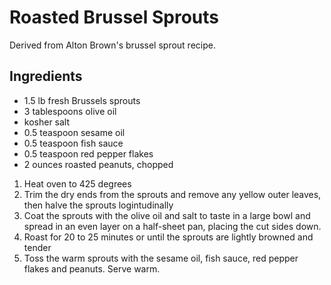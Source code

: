 # Roasted Brussel Sprouts

Derived from Alton Brown's brussel sprout recipe.

## Ingredients
* 1.5 lb fresh Brussels sprouts
* 3 tablespoons olive oil
* kosher salt
* 0.5 teaspoon sesame oil
* 0.5 teaspoon fish sauce
* 0.5 teaspoon red pepper flakes
* 2 ounces roasted peanuts, chopped

1. Heat oven to 425 degrees
1. Trim the dry ends from the sprouts and remove any yellow outer leaves, then halve the sprouts logintudinally
1. Coat the sprouts with the olive oil and salt to taste in a large bowl and spread in an even layer on a half-sheet pan, placing the cut sides down.
1. Roast for 20 to 25 minutes or until the sprouts are lightly browned and tender
1. Toss the warm sprouts with the sesame oil, fish sauce, red pepper flakes and peanuts. Serve warm.
